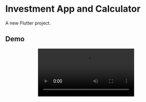 # Investment App and Calculator #

A new Flutter project.

## Demo

<div align="center">
  <video src="Screenshot/Investment_app_video.mp4"/>
</div>

